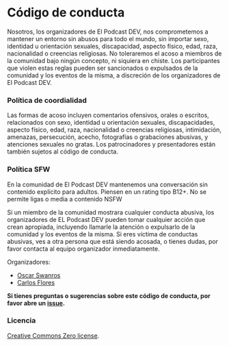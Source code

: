 # Código de conducta

Nosotros, los organizadores de El Podcast DEV, nos comprometemos a mantener un entorno sin abusos para todo el mundo, sin importar sexo, identidad u orientación sexuales, discapacidad, aspecto físico, edad, raza, nacionalidad o creencias religiosas. No toleraremos el acoso a miembros de la comunidad bajo ningún concepto, ni siquiera en chiste. Los participantes que violen estas reglas pueden ser sancionados o expulsados de la comunidad y los eventos de la misma, a discreción de los organizadores de El Podcast DEV.

### Política de coordialidad

Las formas de acoso incluyen comentarios ofensivos, orales o escritos, relacionados con sexo, identidad u orientación sexuales, discapacidades, aspecto físico, edad, raza, nacionalidad o creencias religiosas, intimidación, amenazas, persecución, acecho, fotografías o grabaciones abusivas, y atenciones sexuales no gratas. Los patrocinadores y presentadores están también sujetos al código de conducta.

### Política SFW
En la comunidad de El Podcast DEV mantenemos una conversación sin contenido explícito para adultos. Piensen en un rating tipo B12+.
No se permite ligas o media a contenido NSFW

Si un miembro de la comunidad mostrara cualquier conducta abusiva, los organizadores de EL Podcast DEV pueden tomar cualquier acción que crean apropiada, incluyendo llamarle la atención o expulsarlo de la comunidad y los eventos de la misma. Si eres víctima de conductas abusivas, ves a otra persona que está siendo acosada, o tienes dudas, por favor contacta al equipo organizador inmediatamente.

Organizadores:

- [Oscar Swanros](https://twitter.com/swanros)
- [Carlos Flores](https://twitter.com/ZeroDragon)

**Si tienes preguntas o sugerencias sobre este código de conducta,
por favor abre un [issue](https://github.com/ElPodcastDEV/codigo-de-conducta/issues).**

### Licencia

[Creative Commons Zero license](/LICENSE).
